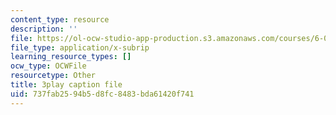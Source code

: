 ```yaml
---
content_type: resource
description: ''
file: https://ol-ocw-studio-app-production.s3.amazonaws.com/courses/6-042j-mathematics-for-computer-science-spring-2015/737fab2594b5d8fc8483bda61420f741_jwjDj4GoSV0.srt
file_type: application/x-subrip
learning_resource_types: []
ocw_type: OCWFile
resourcetype: Other
title: 3play caption file
uid: 737fab25-94b5-d8fc-8483-bda61420f741
---
```

